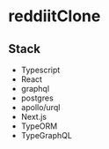 # reddiitClone
## Stack
  - Typescript
  - React
  - graphql
  - postgres
  - apollo/urql
  - Next.js
  - TypeORM
  - TypeGraphQL
  
